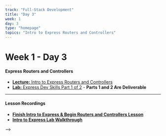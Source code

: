 ```yaml
---
track: "Full-Stack Development"
title: "Day 3"
week: 1
day: 3
type: "homepage"
topics: "Intro to Express Routers and Controllers"
---
```



# Week 1 - Day 3

#### Express Routers and Controllers
- [**Lecture:** Intro to Express Routers and Controllers](/full-stack-development/week-1/day-3/lecture-materials/intro-to-express-routers-and-controllers/)
- [**Lab:** Express Dev Skills Part 1 of 2](/full-stack-development/week-1/day-3/labs/express-dev-skills-part-1/) - **Parts 1 and 2 Are Deliverable**


<hr>



#### Lesson Recordings

- [**Finish Intro to Express & Begin Routers and Controllers Lesson**](https://generalassembly.zoom.us/rec/share/lsdvkRq6iu5lZMFDCUtQrKLsP8LxdDu7U2WP4I7GXKVLzuQanQESkxHsA4_tS5ml.zY9vr7_YTsV9b3jI?startTime=1615385027000) 
- [**Intro to Express Lab Walkthrough**](https://generalassembly.zoom.us/rec/share/lsdvkRq6iu5lZMFDCUtQrKLsP8LxdDu7U2WP4I7GXKVLzuQanQESkxHsA4_tS5ml.zY9vr7_YTsV9b3jI?startTime=1615401711000) 


-->
